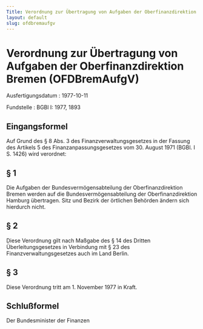 ```yaml
---
Title: Verordnung zur Übertragung von Aufgaben der Oberfinanzdirektion Bremen
layout: default
slug: ofdbremaufgv
---
```


# Verordnung zur Übertragung von Aufgaben der Oberfinanzdirektion Bremen (OFDBremAufgV)

Ausfertigungsdatum
:   1977-10-11

Fundstelle
:   BGBl I: 1977, 1893



## Eingangsformel

Auf Grund des § 8 Abs. 3 des Finanzverwaltungsgesetzes in der Fassung
des Artikels 5 des Finanzanpassungsgesetzes vom 30. August 1971 (BGBl.
I S. 1426) wird verordnet:


## § 1

Die Aufgaben der Bundesvermögensabteilung der Oberfinanzdirektion
Bremen werden auf die Bundesvermögensabteilung der Oberfinanzdirektion
Hamburg übertragen. Sitz und Bezirk der örtlichen Behörden ändern sich
hierdurch nicht.


## § 2

Diese Verordnung gilt nach Maßgabe des § 14 des Dritten
Überleitungsgesetzes in Verbindung mit § 23 des
Finanzverwaltungsgesetzes auch im Land Berlin.


## § 3

Diese Verordnung tritt am 1. November 1977 in Kraft.


## Schlußformel

Der Bundesminister der Finanzen

